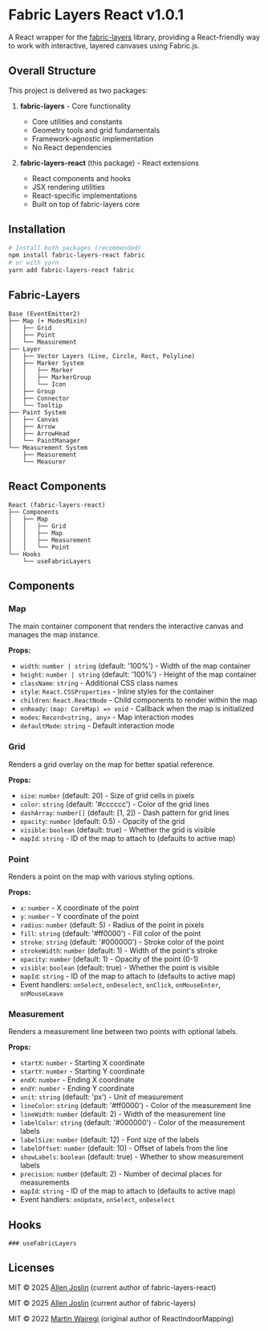 # Fabric Layers React v1.0.1

A React wrapper for the [fabric-layers](https://www.npmjs.com/package/fabric-layers) library, providing a React-friendly way to work with interactive, layered canvases using Fabric.js.

## Overall Structure

This project is delivered as two packages:

1. **fabric-layers** - Core functionality
   - Core utilities and constants
   - Geometry tools and grid fundamentals
   - Framework-agnostic implementation
   - No React dependencies

2. **fabric-layers-react** (this package) - React extensions
   - React components and hooks
   - JSX rendering utilities
   - React-specific implementations
   - Built on top of fabric-layers core

## Installation

```bash
# Install both packages (recommended)
npm install fabric-layers-react fabric
# or with yarn
yarn add fabric-layers-react fabric
```

## Fabric-Layers

```
Base (EventEmitter2)
├── Map (+ ModesMixin)
│   ├── Grid
│   ├── Point
│   └── Measurement
├── Layer
│   ├── Vector Layers (Line, Circle, Rect, Polyline)
│   ├── Marker System
│   │   ├── Marker
│   │   ├── MarkerGroup
│   │   └── Icon
│   ├── Group
│   ├── Connector
│   └── Tooltip
├── Paint System
│   ├── Canvas
│   ├── Arrow
│   ├── ArrowHead
│   └── PaintManager
└── Measurement System
    ├── Measurement
    └── Measurer
```
## React Components

```
React (fabric-layers-react)
├── Components
│   ├── Map
│   │   ├── Grid
│   │   ├── Map
│   │   ├── Measurement
│   │   └── Point
└── Hooks
    └── useFabricLayers
```

## Components

### Map

The main container component that renders the interactive canvas and manages the map instance.

**Props:**
- `width`: `number | string` (default: '100%') - Width of the map container
- `height`: `number | string` (default: '100%') - Height of the map container
- `className`: `string` - Additional CSS class names
- `style`: `React.CSSProperties` - Inline styles for the container
- `children`: `React.ReactNode` - Child components to render within the map
- `onReady`: `(map: CoreMap) => void` - Callback when the map is initialized
- `modes`: `Record<string, any>` - Map interaction modes
- `defaultMode`: `string` - Default interaction mode

### Grid

Renders a grid overlay on the map for better spatial reference.

**Props:**
- `size`: `number` (default: 20) - Size of grid cells in pixels
- `color`: `string` (default: '#cccccc') - Color of the grid lines
- `dashArray`: `number[]` (default: [1, 2]) - Dash pattern for grid lines
- `opacity`: `number` (default: 0.5) - Opacity of the grid
- `visible`: `boolean` (default: true) - Whether the grid is visible
- `mapId`: `string` - ID of the map to attach to (defaults to active map)

### Point

Renders a point on the map with various styling options.

**Props:**
- `x`: `number` - X coordinate of the point
- `y`: `number` - Y coordinate of the point
- `radius`: `number` (default: 5) - Radius of the point in pixels
- `fill`: `string` (default: '#ff0000') - Fill color of the point
- `stroke`: `string` (default: '#000000') - Stroke color of the point
- `strokeWidth`: `number` (default: 1) - Width of the point's stroke
- `opacity`: `number` (default: 1) - Opacity of the point (0-1)
- `visible`: `boolean` (default: true) - Whether the point is visible
- `mapId`: `string` - ID of the map to attach to (defaults to active map)
- Event handlers: `onSelect`, `onDeselect`, `onClick`, `onMouseEnter`, `onMouseLeave`

### Measurement

Renders a measurement line between two points with optional labels.

**Props:**
- `startX`: `number` - Starting X coordinate
- `startY`: `number` - Starting Y coordinate
- `endX`: `number` - Ending X coordinate
- `endY`: `number` - Ending Y coordinate
- `unit`: `string` (default: 'px') - Unit of measurement
- `lineColor`: `string` (default: '#ff0000') - Color of the measurement line
- `lineWidth`: `number` (default: 2) - Width of the measurement line
- `labelColor`: `string` (default: '#000000') - Color of the measurement labels
- `labelSize`: `number` (default: 12) - Font size of the labels
- `labelOffset`: `number` (default: 10) - Offset of labels from the line
- `showLabels`: `boolean` (default: true) - Whether to show measurement labels
- `precision`: `number` (default: 2) - Number of decimal places for measurements
- `mapId`: `string` - ID of the map to attach to (defaults to active map)
- Event handlers: `onUpdate`, `onSelect`, `onDeselect`

## Hooks

    ### useFabricLayers

## Licenses

MIT © 2025 [Allen Joslin](https://github.com/ajoslin103) (current author of fabric-layers-react)

MIT © 2025 [Allen Joslin](https://github.com/ajoslin103) (current author of fabric-layers)

MIT © 2022 [Martin Wairegi](https://github.com/martinwairegi) (original author of ReactIndoorMapping)
